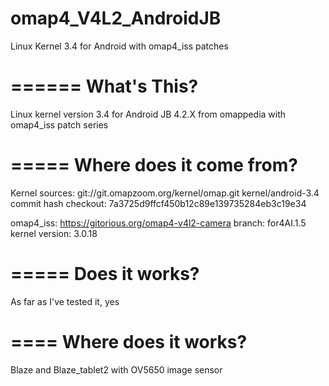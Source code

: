 omap4_V4L2_AndroidJB
====================

Linux Kernel 3.4 for Android with omap4_iss patches


======
What's This?
======
Linux kernel version 3.4 for Android JB 4.2.X from omappedia with omap4_iss patch series


=====
Where does it come from?
=====
Kernel sources: git://git.omapzoom.org/kernel/omap.git kernel/android-3.4
commit hash checkout: 7a3725d9ffcf450b12c89e139735284eb3c19e34

omap4_iss: https://gitorious.org/omap4-v4l2-camera
branch: for4AI.1.5
kernel version: 3.0.18

=====
Does it works?
====
As far as I've tested it, yes

====
Where does it works?
====
Blaze and Blaze_tablet2 with OV5650 image sensor
